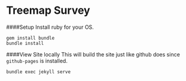 # Treemap Survey

####Setup
Install ruby for your OS.

```
gem install bundle
bundle install
```

####View Site locally
This will build the site just like github does since `github-pages` is installed.
```
bundle exec jekyll serve
```
